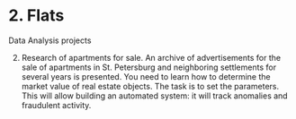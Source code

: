 # 2. Flats
Data Analysis projects

2. Research of apartments for sale. An archive of advertisements for the sale of apartments in St. Petersburg and neighboring settlements for several years is presented. You need to learn how to determine the market value of real estate objects. The task is to set the parameters. This will allow building an automated system: it will track anomalies and fraudulent activity.